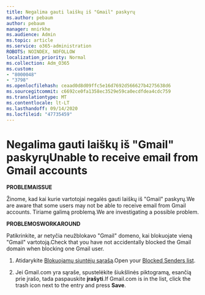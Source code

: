 ```yaml
---
title: Negalima gauti laiškų iš "Gmail" paskyrų
ms.author: pebaum
author: pebaum
manager: mnirkhe
ms.audience: Admin
ms.topic: article
ms.service: o365-administration
ROBOTS: NOINDEX, NOFOLLOW
localization_priority: Normal
ms.collection: Adm_O365
ms.custom:
- "8000048"
- "3798"
ms.openlocfilehash: ceaad0d8d09ffc5e16d7692d566627b4275638d6
ms.sourcegitcommit: c6692ce0fa1358ec3529e59ca0ecdfdea4cdc759
ms.translationtype: MT
ms.contentlocale: lt-LT
ms.lasthandoff: 09/14/2020
ms.locfileid: "47735459"
---
```

# <a name="unable-to-receive-email-from-gmail-accounts"></a><span data-ttu-id="a4f80-102">Negalima gauti laiškų iš "Gmail" paskyrų</span><span class="sxs-lookup"><span data-stu-id="a4f80-102">Unable to receive email from Gmail accounts</span></span>

<span data-ttu-id="a4f80-103">**PROBLEMA**</span><span class="sxs-lookup"><span data-stu-id="a4f80-103">**ISSUE**</span></span>

<span data-ttu-id="a4f80-104">Žinome, kad kai kurie vartotojai negalės gauti laiškų iš "Gmail" paskyrų.</span><span class="sxs-lookup"><span data-stu-id="a4f80-104">We are aware that some users may not be able to receive email from Gmail accounts.</span></span> <span data-ttu-id="a4f80-105">Tiriame galimą problemą.</span><span class="sxs-lookup"><span data-stu-id="a4f80-105">We are investigating a possible problem.</span></span>

<span data-ttu-id="a4f80-106">**PROBLEMOS**</span><span class="sxs-lookup"><span data-stu-id="a4f80-106">**WORKAROUND**</span></span>

<span data-ttu-id="a4f80-107">Patikrinkite, ar netyčia neužblokavo "Gmail" domeno, kai blokuojate vieną "Gmail" vartotoją.</span><span class="sxs-lookup"><span data-stu-id="a4f80-107">Check that you have not accidentally blocked the Gmail domain when blocking one Gmail user.</span></span>

1. <span data-ttu-id="a4f80-108">Atidarykite [Blokuojamų siuntėjų sąrašą](https://go.microsoft.com/fwlink/?linkid=2121010).</span><span class="sxs-lookup"><span data-stu-id="a4f80-108">Open your [Blocked Senders list](https://go.microsoft.com/fwlink/?linkid=2121010).</span></span>

2. <span data-ttu-id="a4f80-109">Jei Gmail.com yra sąraše, spustelėkite šiukšlinės piktogramą, esančią prie įrašo, tada paspauskite **įrašyti**.</span><span class="sxs-lookup"><span data-stu-id="a4f80-109">If Gmail.com is in the list, click the trash icon next to the entry and press **Save**.</span></span>
